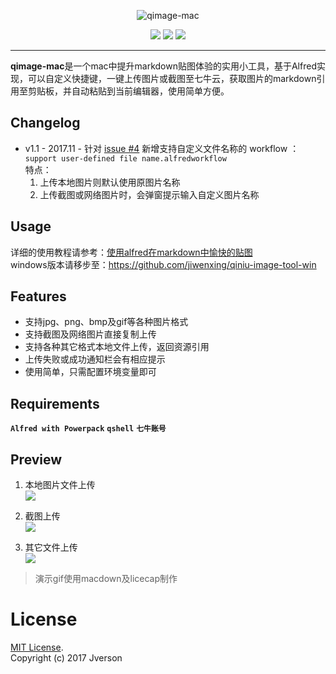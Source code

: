 
<div align=center>
    <p><img src="http://7xry05.com1.z0.glb.clouddn.com/201711271735_182.png" alt="qimage-mac"/></p>
    <a target="_blank" href="https://travis-ci.org/cdoco/grank" title="Build Status"><img src="https://travis-ci.org/cdoco/grank.svg?branch=master"></a>
    <a target="_blank" href="https://github.com/jiwenxing/qiniu-image-tool/archive/v1.1-release.zip" title="Build Status"><img src="https://img.shields.io/github/downloads/atom/atom/latest/total.svg"></a>
    <a target="_blank" href="https://opensource.org/licenses/MIT" title="License: MIT"><img src="https://img.shields.io/badge/License-MIT-blue.svg"></a>
</div>

___

**qimage-mac**是一个mac中提升markdown贴图体验的实用小工具，基于Alfred实现，可以自定义快捷键，一键上传图片或截图至七牛云，获取图片的markdown引用至剪贴板，并自动粘贴到当前编辑器，使用简单方便。

## Changelog

- v1.1 - 2017.11 - 针对 [issue #4](https://github.com/jiwenxing/qiniu-image-tool/issues/4) 新增支持自定义文件名称的 workflow ：`support user-defined file name.alfredworkflow`    
特点：
  1. 上传本地图片则默认使用原图片名称
  2. 上传截图或网络图片时，会弹窗提示输入自定义图片名称

## Usage
详细的使用教程请参考：[使用alfred在markdown中愉快的贴图](http://jverson.com/2017/04/28/alfred-qiniu-upload/)     
windows版本请移步至：https://github.com/jiwenxing/qiniu-image-tool-win


## Features
- 支持jpg、png、bmp及gif等各种图片格式
- 支持截图及网络图片直接复制上传
- 支持各种其它格式本地文件上传，返回资源引用
- 上传失败或成功通知栏会有相应提示
- 使用简单，只需配置环境变量即可

## Requirements
**`Alfred with Powerpack`** **`qshell`** **`七牛账号`**

## Preview
1. 本地图片文件上传 <br/>
![](https://raw.githubusercontent.com/jiwenxing/qiniu-image-tool/master/res/local.gif)

2. 截图上传  <br/>
![](https://github.com/jiwenxing/qiniu-image-tool/blob/master/res/paste.gif?raw=true)

3. 其它文件上传  <br/>
![](https://raw.githubusercontent.com/jiwenxing/qiniu-image-tool/master/res/file.gif)


> 演示gif使用macdown及licecap制作


# License
[MIT License](https://raw.githubusercontent.com/jiwenxing/qiniu-image-tool/master/LICENSE).     
Copyright (c) 2017 Jverson






